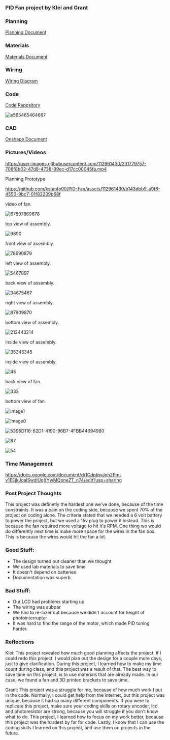 ### PID Fan project by Klei and Grant

### Planning
[Planning Document](https://docs.google.com/document/d/1oYSg2cFu_qaoOM3yz8rkRRCRVUBYdgV2tjKGM4pbZ4A/edit?usp=sharing)
### Materials
[Materials Document](https://docs.google.com/document/d/1Y_SMDsQwYU3oLXD34Tc_6X-V50yahsYf0Q7-Y88PeXg/edit)

### Wiring 
[Wiring Diagram](https://tinyurl.com/ym2uasvt)

### Code 
[Code Repository](https://github.com/ggastin30/CPython/blob/master/Engineering%203%20Code/fanPID.py)

![e565465464667](https://github.com/kstanfo00/PID-Fan/assets/112961430/a57b6089-07ee-427d-adf7-bd7af59f61f6)


### CAD
[Onshape Document](https://cvilleschools.onshape.com/documents/092e602ab51989e7e18e86b6/w/c6d02d2cdaf8048d25fb16c3/e/22746867da17f6038a13b326?renderMode=0&uiState=643e9ce2e89fcc7e947cc6ef)

### Pictures/Videos
https://user-images.githubusercontent.com/112961430/231779757-706f8b02-47d8-4738-99ec-d17cc00045fa.mp4<figcaption> Planning Prototype </figcaption>

https://github.com/kstanfo00/PID-Fan/assets/112961430/b143dbb9-a9f6-4550-9bc7-01f82239b68f<figcaption> video of fan. </figcaption>

![67897869678](https://github.com/kstanfo00/PID-Fan/assets/112961430/b4f50e1a-34cd-445c-9ca2-7eed0e3d8ef6)<figcaption> top view of assembly. </figcaption>

![9890](https://github.com/kstanfo00/PID-Fan/assets/112961430/c36fd586-f476-4377-8d90-b13d823c5132)<figcaption> front view of assembly. </figcaption>

![78690879](https://github.com/kstanfo00/PID-Fan/assets/112961430/d59964f7-9abf-48d1-ac80-4b81c06f48c3)<figcaption> left view of assembly. </figcaption>

![5467897](https://github.com/kstanfo00/PID-Fan/assets/112961430/9035f5d8-6798-4e90-b962-8d8a119055e2)<figcaption> back view of assembly. </figcaption>

![34675467](https://github.com/kstanfo00/PID-Fan/assets/112961430/9cf55cb8-e397-4c63-a51c-33c4be429eb3)<figcaption> right view of assembly. </figcaption>

![87909870](https://github.com/kstanfo00/PID-Fan/assets/112961430/e226106b-e2cb-4cd4-aa6d-210636232c85)<figcaption> bottom view of assembly. </figcaption>

![213443214](https://github.com/kstanfo00/PID-Fan/assets/112961430/df4ca34f-2e3d-41c5-8a2b-62106182cdd2)<figcaption> inside view of assembly. </figcaption>


![35345345](https://github.com/kstanfo00/PID-Fan/assets/112961430/d01be622-7d9f-46fa-a6db-65610657df61)<figcaption> inside view of assembly. </figcaption>

![45](https://github.com/kstanfo00/PID-Fan/assets/112961430/5eba9eb5-2706-4b49-8792-db29c3ce5f5c)<figcaption> back view of fan. </figcaption>

![333](https://github.com/kstanfo00/PID-Fan/assets/112961430/8f9d801f-46ec-40db-9624-0dd7807b2eb7)<figcaption> bottom view of fan. </figcaption>

![image1](https://github.com/kstanfo00/PID-Fan/assets/112961430/f9143cea-ec15-4da5-805e-a77b397ea2dd)

![image0](https://github.com/kstanfo00/PID-Fan/assets/112961430/7fb9bcdb-8904-478b-8379-4d189dcc40e8)

![5395D116-62D1-4190-96B7-4FBB44694980](https://github.com/kstanfo00/PID-Fan/assets/112961430/e5e5a8a1-7683-4b10-b94a-4faf737e8243)

![87](https://github.com/kstanfo00/PID-Fan/assets/112961430/b9e30b0c-a90e-4fa9-868c-552847e9926f)

![54](https://github.com/kstanfo00/PID-Fan/assets/112961430/9cd046dc-8f82-45d1-94a6-834c1573e45c)



### Time Management
https://docs.google.com/document/d/1CdptpyJqh2Pm-v1EEjkJoalSwdlUqXYwMQoneZT_n74/edit?usp=sharing

### Post Project Thoughts
This project was definetly the hardest one we've done, because of the time constraints. It was a pain on the coding side, because we spent 70% of the project on coding alone. The criteria stated that we needed a 6 volt battery to power the project, but we used a 15v plug to power it instead. This is because the fan required more voltage to hit it's RPM. One thing we would do differently next time is make more space for the wires in the fan box. This is because the wires would hit the fan a lot. 


### Good Stuff:
- The design turned out cleaner than we thought
- We used lab materials to save time
- It doesn't depend on batteries
- Documentation was superb

### Bad Stuff:
- Our LCD had problems starting up
- The wiring was subpar
- We had to re-lazer cut because we didn't account for height of photointerrupter
- It was hard to find the range of the motor, which made PID tuning harder. 



### Reflections
Klei: This project revealed how much good planning affects the project. If I could redo this project, I would plan out the design for a couple more days, just to give clarification. During this project, I learned how to make my time count during class, and this project was a result of that. The best way to save time on this project, is to use materials that are already made. In our case, we found a fan and 3D printed brackets to save time. 

Grant: This project was a struggle for me, because of how much work I put in the code. Normally, I could get help from the internet, but this project was unique, because it had so many different components. If you were to replicate this project, make sure your coding skills on rotary encoder, lcd, and photoresistor are strong, because you will struggle if you don't know what to do. This project, I learned how to focus on my work better, because this project was the hardest by far for code. Lastly, I know that I can use the coding skills I learned on this project, and use them on projects in the future. 
